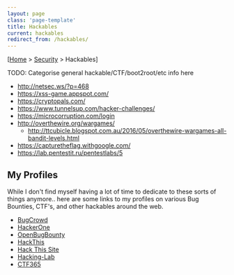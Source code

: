 ```yaml
---
layout: page
class: 'page-template'
title: Hackables
current: hackables
redirect_from: /hackables/
---
```


[[Home](/) > [Security](/sec/) > Hackables]

TODO: Categorise general hackable/CTF/boot2root/etc info here

* http://netsec.ws/?p=468
* https://xss-game.appspot.com/
* https://cryptopals.com/
* https://www.tunnelsup.com/hacker-challenges/
* https://microcorruption.com/login
* http://overthewire.org/wargames/
  * http://ttcubicle.blogspot.com.au/2016/05/overthewire-wargames-all-bandit-levels.html
* https://capturetheflag.withgoogle.com/
* https://lab.pentestit.ru/pentestlabs/5

## My Profiles

While I don't find myself having a lot of time to dedicate to these sorts of things anymore.. here are some links to my profiles on various Bug Bounties, CTF's, and other hackables around the web.

* [BugCrowd](https://bugcrowd.com/devalias)
* [HackerOne](https://hackerone.com/devalias)
* [OpenBugBounty](https://www.openbugbounty.org/researchers/devalias/)
* [HackThis](https://www.hackthis.co.uk/user/devalias)
* [Hack This Site](https://www.hackthissite.org/user/view/devalias/)
* [Hacking-Lab](https://www.hacking-lab.com/user/profile/devalias/)
* [CTF365](https://ctf365.com/users/13772)
